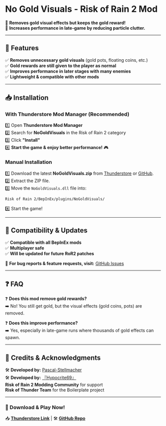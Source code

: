 # No Gold Visuals - Risk of Rain 2 Mod  
🔹 **Removes gold visual effects but keeps the gold reward!**  
🔹 **Increases performance in late-game by reducing particle clutter.**  

---

## 📌 Features  
✅ **Removes unnecessary gold visuals** (gold pots, floating coins, etc.)  
✅ **Gold rewards are still given to the player as normal**  
✅ **Improves performance in later stages with many enemies**  
✅ **Lightweight & compatible with other mods**  

---

## 📥 Installation  

### With Thunderstore Mod Manager (Recommended)  
1️⃣ Open **Thunderstore Mod Manager**  
2️⃣ Search for **NoGoldVisuals** in the Risk of Rain 2 category  
3️⃣ Click **"Install"**  
4️⃣ **Start the game & enjoy better performance!** 🎮  

### Manual Installation  
1️⃣ Download the latest **NoGoldVisuals.zip** from [Thunderstore](https://thunderstore.io/c/riskofrain2/p/AllOfThem/NoGoldVisuals/) or [GitHub](https://github.com/The-regular-Hedgehogs/NoGoldVisuals).  
2️⃣ Extract the ZIP file.  
3️⃣ Move the `NoGoldVisuals.dll` file into:  
   ```  
   Risk of Rain 2/BepInEx/plugins/NoGoldVisuals/  
   ```  
4️⃣ Start the game!  

---

## 🔄 Compatibility & Updates  
✅ **Compatible with all BepInEx mods**  
✅ **Multiplayer safe**  
✅ **Will be updated for future RoR2 patches**  

🚀 **For bug reports & feature requests, visit:** [GitHub Issues](https://github.com/The-regular-Hedgehogs/NoGoldVisuals/issues)  

---

## ❓ FAQ  
❓ **Does this mod remove gold rewards?**  
➡️ No! You still get gold, but the visual effects (gold coins, pots) are removed.  

❓ **Does this improve performance?**  
➡️ Yes, especially in late-game runs where thousands of gold effects can spawn.  

---

## 💙 Credits & Acknowledgments
🛠️ **Developed by:** [Pascal-Stellmacher](https://github.com/Pascal-Stellmacher)  
🛠️ **Developed by:** [『Hypocrite69』](https://github.com/Hypocrite69)  
**Risk of Rain 2 Modding Community** for support  
**Risk of Thunder Team** for the Boilerplate project  

---

### 📌 Download & Play Now!  
📥 **[Thunderstore Link](https://thunderstore.io/c/riskofrain2/p/AllOfThem/NoGoldVisuals/)** | 🛠️ **[GitHub Repo](https://github.com/The-regular-Hedgehogs/NoGoldVisuals)**